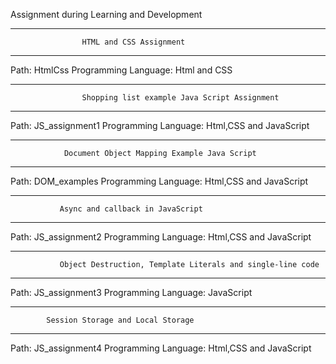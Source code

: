 Assignment during Learning and Development

-----------------------------------------------------------
                    HTML and CSS Assignment
-----------------------------------------------------------
Path: HtmlCss
Programming Language: Html and CSS

-------------------------------------------------------------------
                    Shopping list example Java Script Assignment
-------------------------------------------------------------------
Path: JS_assignment1
Programming Language: Html,CSS and JavaScript

--------------------------------------------------------------------
                Document Object Mapping Example Java Script
------------------------------------------------------------------
Path: DOM_examples
Programming Language: Html,CSS and JavaScript

--------------------------------------------------------------------
               Async and callback in JavaScript
------------------------------------------------------------------
Path: JS_assignment2
Programming Language: Html,CSS and JavaScript

--------------------------------------------------------------------------
               Object Destruction, Template Literals and single-line code
--------------------------------------------------------------------------
Path: JS_assignment3
Programming Language: JavaScript

--------------------------------------------------------------------------
            Session Storage and Local Storage
--------------------------------------------------------------------------
Path: JS_assignment4
Programming Language: Html,CSS and JavaScript


